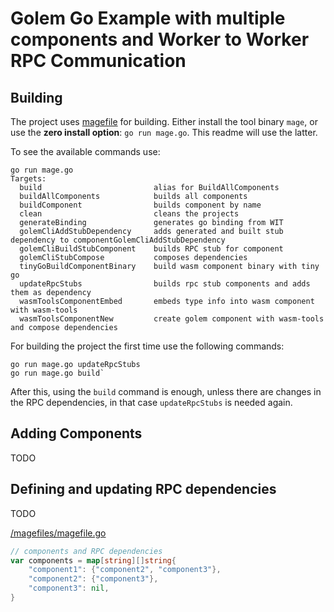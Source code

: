 # Golem Go Example with multiple components and Worker to Worker RPC Communication

## Building
The project uses [magefile](https://magefile.org/) for building. Either install the tool binary `mage`,
or use the __zero install option__: `go run mage.go`. This readme will use the latter.

To see the available commands use:

```shell
go run mage.go
Targets:
  build                         alias for BuildAllComponents
  buildAllComponents            builds all components
  buildComponent                builds component by name
  clean                         cleans the projects
  generateBinding               generates go binding from WIT
  golemCliAddStubDependency     adds generated and built stub dependency to componentGolemCliAddStubDependency
  golemCliBuildStubComponent    builds RPC stub for component
  golemCliStubCompose           composes dependencies
  tinyGoBuildComponentBinary    build wasm component binary with tiny go
  updateRpcStubs                builds rpc stub components and adds them as dependency
  wasmToolsComponentEmbed       embeds type info into wasm component with wasm-tools
  wasmToolsComponentNew         create golem component with wasm-tools and compose dependencies
```

For building the project the first time use the following commands:
```shell
go run mage.go updateRpcStubs
go run mage.go build`
```

After this, using the `build` command is enough, unless there are changes in the RPC dependencies,
in that case `updateRpcStubs` is needed again.

## Adding Components
TODO

## Defining and updating RPC dependencies
TODO

[/magefiles/magefile.go](/magefiles/magefile.go)
```go
// components and RPC dependencies
var components = map[string][]string{
	"component1": {"component2", "component3"},
	"component2": {"component3"},
	"component3": nil,
}
```
